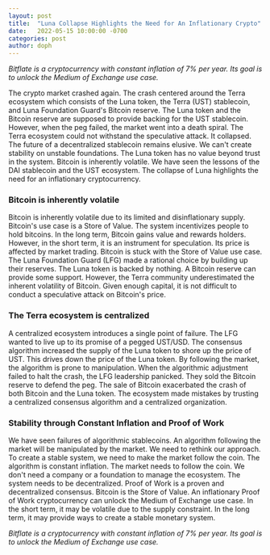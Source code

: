 ```yaml
---
layout: post
title:  "Luna Collapse Highlights the Need for An Inflationary Crypto"
date:   2022-05-15 10:00:00 -0700
categories: post
author: doph
---
```


*Bitflate is a cryptocurrency with constant inflation of 7% per year. Its goal is to unlock the Medium of Exchange use case.*

The crypto market crashed again. The crash centered around the Terra ecosystem which consists of the Luna token, the Terra (UST) stablecoin, and Luna Foundation Guard's Bitcoin reserve. The Luna token and the Bitcoin reserve are supposed to provide backing for the UST stablecoin. However, when the peg failed, the market went into a death spiral. The Terra ecosystem could not withstand the speculative attack. It collapsed. The future of a decentralized stablecoin remains elusive. We can't create stability on unstable foundations. The Luna token has no value beyond trust in the system. Bitcoin is inherently volatile. We have seen the lessons of the DAI stablecoin and the UST ecosystem. The collapse of Luna highlights the need for an inflationary cryptocurrency.

### Bitcoin is inherently volatile

Bitcoin is inherently volatile due to its limited and disinflationary supply. Bitcoin's use case is a Store of Value. The system incentivizes people to hold bitcoins. In the long term, Bitcoin gains value and rewards holders. However, in the short term, it is an instrument for speculation. Its price is affected by market trading. Bitcoin is stuck with the Store of Value use case. The Luna Foundation Guard (LFG) made a rational choice by building up their reserves. The Luna token is backed by nothing. A Bitcoin reserve can provide some support. However, the Terra community underestimated the inherent volatility of Bitcoin. Given enough capital, it is not difficult to conduct a speculative attack on Bitcoin's price.

### The Terra ecosystem is centralized

A centralized ecosystem introduces a single point of failure. The LFG wanted to live up to its promise of a pegged UST/USD. The consensus algorithm increased the supply of the Luna token to shore up the price of UST. This drives down the price of the Luna token. By following the market, the algorithm is prone to manipulation. When the algorithmic adjustment failed to halt the crash, the LFG leadership panicked. They sold the Bitcoin reserve to defend the peg. The sale of Bitcoin exacerbated the crash of both Bitcoin and the Luna token. The ecosystem made mistakes by trusting a centralized consensus algorithm and a centralized organization.

### Stability through Constant Inflation and Proof of Work

We have seen failures of algorithmic stablecoins. An algorithm following the market will be manipulated by the market. We need to rethink our approach. To create a stable system, we need to make the market follow the coin. The algorithm is constant inflation. The market needs to follow the coin. We don't need a company or a foundation to manage the ecosystem. The system needs to be decentralized. Proof of Work is a proven and decentralized consensus. Bitcoin is the Store of Value. An inflationary Proof of Work cryptocurrency can unlock the Medium of Exchange use case. In the short term, it may be volatile due to the supply constraint. In the long term, it may provide ways to create a stable monetary system.

*Bitflate is a cryptocurrency with constant inflation of 7% per year. Its goal is to unlock the Medium of Exchange use case.*